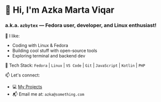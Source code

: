 # 👋 Hi, I'm Azka Marta Viqar
### a.k.a. `azbytex` — Fedora user, developer, and Linux enthusiast!

🧠 I like:
- Coding with Linux & Fedora
- Building cool stuff with open-source tools
- Exploring terminal and backend dev

🔧 Tech Stack:
`Fedora` | `Linux` | `VS Code` | `Git` | `JavaScript` | `Kotlin` | `PHP`

📫 Let's connect:
- 💻 [My Projects](https://github.com/azbytex?tab=repositories)
- 📬 Email me at: `azka@something.com`
